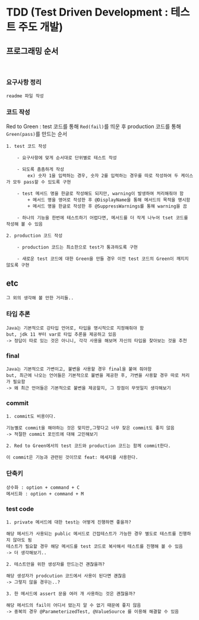 # TDD (Test Driven Development : 테스트 주도 개발)

## 프로그래밍 순서

<br>

### 요구사항 정리

    readme 파일 작성

### 코드 작성

Red to Green : test 코드를 통해 `Red(fail)`를 띄운 후 production 코드를 통해 `Green(pass)`를 만드는 순서

    1. test 코드 작성

        - 요구사항에 맞게 순서대로 단위별로 테스트 작성

        - 되도록 촘촘하게 작성
            ex) 숫자 1을 입력하는 경우, 숫자 2를 입력하는 경우를 따로 작성하여 두 케이스가 모두 pass할 수 있도록 구현

        - test 메서드 명을 한글로 작성해도 되지만, warning이 발생하여 처리해줘야 함
            + 메서드 명을 영어로 작성한 후 @DisplayName을 통해 메서드의 목적을 명시함
            + 메서드 명을 한글로 작성한 후 @SuppressWarnings를 통해 warning을 끔

        - 하나의 기능을 한번에 테스트하기 어렵다면, 메서드를 더 작게 나누어 tset 코드를 작성해 볼 수 있음

    2. production 코드 작성

        - production 코드는 최소한으로 test가 통과하도록 구현

        - 새로운 test 코드에 대한 Green을 만들 경우 이전 test 코드의 Green이 깨지지 않도록 구현

## etc

`그 외의 생각해 볼 만한 거리들..`

### 타입 추론

    Java는 기본적으로 강타입 언어로, 타입을 명시적으로 지정해줘야 함
    but, jdk 11 부터 var로 타입 추론을 제공하고 있음
    -> 정답이 따로 있는 것은 아니니, 각각 사용을 해보며 자신의 타입을 찾아보는 것을 추천

### final

    Java는 기본적으로 가변이고, 불변을 사용할 경우 final을 붙여 줘야함
    but, 최근에 나오는 언어들은 기본적으로 불변을 제공한 후, 가변을 사용할 경우 따로 처리가 필요함
    -> 왜 최근 언어들은 기본적으로 불변을 제공할지, 그 장점이 무엇일지 생각해보기

### commit

    1. commit도 비용이다.

    기능별로 commit을 해야하는 것은 맞지만,그렇다고 너무 잦은 commit도 좋지 않음
    -> 적절한 commit 포인트에 대해 고민해보기

    2. Red to Green에서의 test 코드와 production 코드는 함께 commit한다.

    이 commit은 기능과 관련된 것이므로 feat: 메세지를 사용한다.

### 단축키

    상수화 : option + command + C
    메서드화 : option + command + M

### test code

    1. private 메서드에 대한 test는 어떻게 진행하면 좋을까?

    해당 메서드가 사용되는 public 메서드로 간접테스트가 가능한 경우 별도로 테스트를 진행하지 않아도 됨
    테스트가 필요할 경우 해당 메서드를 test 코드로 복사해서 테스트를 진행해 볼 수 있음
    -> 더 생각해보기..

    2. 테스트만을 위한 생성자를 만드는건 괜찮을까?

    해당 생성자가 prodcution 코드에서 사용이 된다면 괜찮음
    -> 그렇지 않을 경우는..?

    3. 한 메서드에 assert 문을 여러 개 사용하는 것은 괜찮을까?

    해당 메서드의 fail이 어디서 떴는지 알 수 없기 때문에 좋지 않음
    -> 중복의 경우 @ParameterizedTest, @ValueSource 를 이용해 해결할 수 있음

